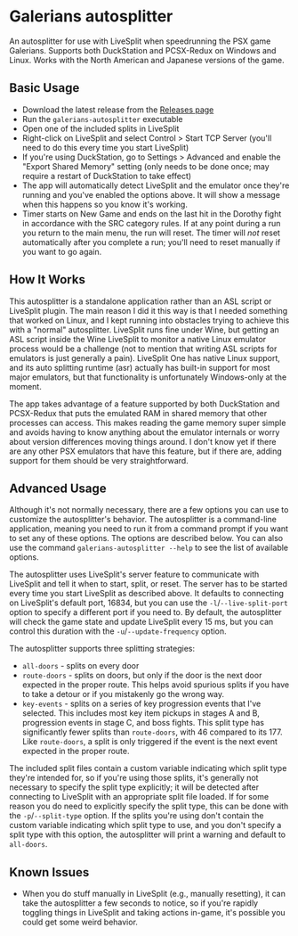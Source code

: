 # Galerians autosplitter

An autosplitter for use with LiveSplit when speedrunning the PSX game Galerians. Supports both DuckStation and 
PCSX-Redux on Windows and Linux. Works with the North American and Japanese versions of the game.

## Basic Usage

- Download the latest release from the [Releases page](https://github.com/descawed/galerians-autosplitter/releases)
- Run the `galerians-autosplitter` executable
- Open one of the included splits in LiveSplit
- Right-click on LiveSplit and select Control > Start TCP Server (you'll need to do this every time you start LiveSplit)
- If you're using DuckStation, go to Settings > Advanced and enable the "Export Shared Memory" setting (only needs to be
  done once; may require a restart of DuckStation to take effect)
- The app will automatically detect LiveSplit and the emulator once they're running and you've enabled the options
  above. It will show a message when this happens so you know it's working.
- Timer starts on New Game and ends on the last hit in the Dorothy fight in accordance with the SRC category rules.
  If at any point during a run you return to the main menu, the run will reset. The timer will *not* reset automatically
  after you complete a run; you'll need to reset manually if you want to go again.

## How It Works

This autosplitter is a standalone application rather than an ASL script or LiveSplit plugin. The main reason I did it
this way is that I needed something that worked on Linux, and I kept running into obstacles trying to achieve this
with a "normal" autosplitter. LiveSplit runs fine under Wine, but getting an ASL script inside the Wine LiveSplit to
monitor a native Linux emulator process would be a challenge (not to mention that writing ASL scripts for emulators is
just generally a pain). LiveSplit One has native Linux support, and its auto splitting runtime (asr) actually has
built-in support for most major emulators, but that functionality is unfortunately Windows-only at the moment.

The app takes advantage of a feature supported by both DuckStation and PCSX-Redux that puts the emulated RAM in shared
memory that other processes can access. This makes reading the game memory super simple and avoids having to know
anything about the emulator internals or worry about version differences moving things around. I don't know yet if there
are any other PSX emulators that have this feature, but if there are, adding support for them should be very
straightforward.

## Advanced Usage

Although it's not normally necessary, there are a few options you can use to customize the autosplitter's behavior.
The autosplitter is a command-line application, meaning you need to run it from a command prompt if you want to set any
of these options. The options are described below. You can also use the command `galerians-autosplitter --help` to see
the list of available options.

The autosplitter uses LiveSplit's server feature to communicate with LiveSplit and tell it when to start, split, or
reset. The server has to be started every time you start LiveSplit as described above. It defaults to connecting on
LiveSplit's default port, 16834, but you can use the `-l`/`--live-split-port` option to specify a different port if you
need to. By default, the autosplitter will check the game state and update LiveSplit every 15 ms, but you can control
this duration with the `-u`/`--update-frequency` option.

The autosplitter supports three splitting strategies:

- `all-doors` - splits on every door
- `route-doors` - splits on doors, but only if the door is the next door expected in the proper route. This helps avoid
  spurious splits if you have to take a detour or if you mistakenly go the wrong way.
- `key-events` - splits on a series of key progression events that I've selected. This includes most key item pickups in
  stages A and B, progression events in stage C, and boss fights. This split type has significantly fewer splits than 
  `route-doors`, with 46 compared to its 177. Like `route-doors`, a split is only triggered if the event is the next
  event expected in the proper route.

The included split files contain a custom variable indicating which split type they're intended for, so if you're using
those splits, it's generally not necessary to specify the split type explicitly; it will be detected after connecting to
LiveSplit with an appropriate split file loaded. If for some reason you do need to explicitly specify the split type,
this can be done with the `-p`/`--split-type` option. If the splits you're using don't contain the custom variable
indicating which split type to use, and you don't specify a split type with this option, the autosplitter will print a
warning and default to `all-doors`.

## Known Issues

- When you do stuff manually in LiveSplit (e.g., manually resetting), it can take the autosplitter a few seconds to
  notice, so if you're rapidly toggling things in LiveSplit and taking actions in-game, it's possible you could get
  some weird behavior.